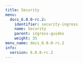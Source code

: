 ```yaml
---
title: Security
menu:
  docs_6.0.0-rc.2:
    identifier: security-ingress
    name: Security
    parent: ingress-guides
    weight: 35
menu_name: docs_6.0.0-rc.2
info:
  version: 6.0.0-rc.2
---
```


